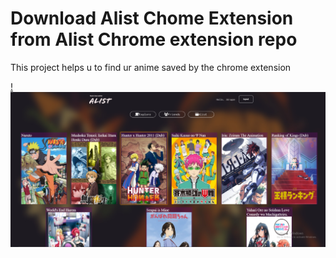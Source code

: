 # Download Alist Chome Extension from Alist Chrome extension repo

This project helps u to find ur anime saved by the chrome extension

 [!](https://alist-miku.netlify.app/)
![login](https://github.com/jdragonjds/Alist_Web/blob/a6a2e446a9dd6a7f5e5cc5ef5086eb102164de0f/Alist%20web%201.PNG)
